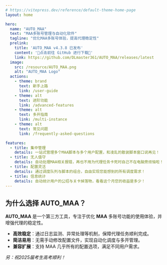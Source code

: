 ```yaml
---
# https://vitepress.dev/reference/default-theme-home-page
layout: home

hero:
  name: "AUTO_MAA"
  text: "MAA多账号管理与自动化软件"
  tagline: "优化MAA多账号体验，提高代理稳定性"
  prelink:
    title: 'AUTO_MAA v4.3.8 已发布'
    content: '🚀点击前往 GitHub 进行下载🚀'
    link: https://github.com/DLmaster361/AUTO_MAA/releases/latest
  image:
    src: /resource/AUTO_MAA.png
    alt: "AUTO_MAA Logo"
  actions:
    - theme: brand
      text: 新手上路
      link: /user-guide
    - theme: alt
      text: 进阶功能
      link: /advanced-features
    - theme: alt
      text: 多开指南
      link: /multi-instance
    - theme: alt
      text: 常见问题
      link: /frequently-asked-questions

features:
  - title: 集中管理
    details: 一站式管理多个MAA脚本与多个用户配置，和凌乱的散装脚本窗口说再见！
  - title: 无人值守
    details: 自动处理MAA相关报错，再也不用为代理任务卡死时自己不在电脑旁烦恼啦！
  - title: 配置灵活
    details: 通过调度队列与脚本的组合，自由实现您能想到的所有调度需求！
  - title: 信息统计
    details: 自动统计用户的公招与关卡掉落物，看看这个月您的收益是多少！
---
```


## 为什么选择 AUTO_MAA？

**AUTO_MAA** 是一个第三方工具，专注于优化 **MAA** 多账号功能的使用体验，并增强代理的稳定性。

- **高效稳定**：通过日志监测、异常处理等机制，保障代理任务顺利完成。
- **简洁易用**：无需手动修改配置文件，实现自动化调度与多开管理。
- **兼容扩展**：支持 MAA 几乎所有的配置选项，满足不同用户需求。


*另：祝2025届考生高考顺利！*